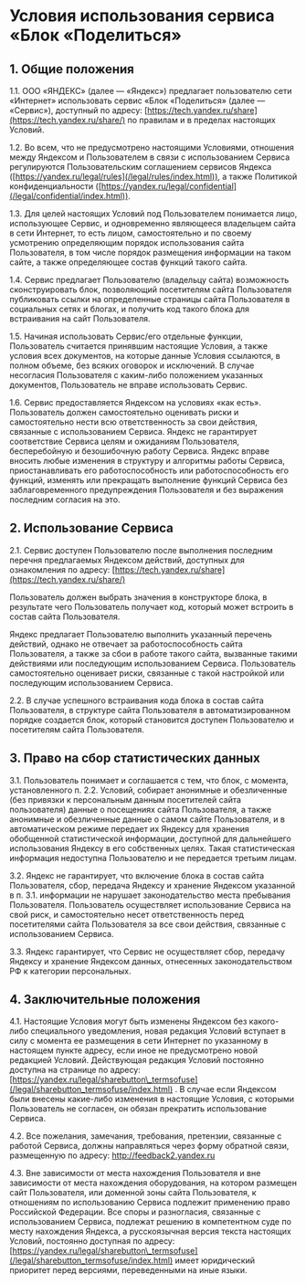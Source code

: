  Условия использования сервиса «Блок «Поделиться»
================================================

  1\. Общие положения
-------------------

 1\.1\. ООО «ЯНДЕКС» (далее — «Яндекс») предлагает пользователю сети «Интернет» использовать сервис «Блок «Поделиться» (далее — «Сервис»), доступный по адресу: [https://tech.yandex.ru/share](https://tech.yandex.ru/share/) по правилам и в пределах настоящих Условий.


1\.2\. Во всем, что не предусмотрено настоящими Условиями, отношения между Яндексом и Пользователем в связи с использованием Сервиса регулируются Пользовательским соглашением сервисов Яндекса ([https://yandex.ru/legal/rules](/legal/rules/index.html)), а также Политикой конфиденциальности ([https://yandex.ru/legal/confidential](/legal/confidential/index.html)).


1\.3\. Для целей настоящих Условий под Пользователем понимается лицо, использующее Сервис, и одновременно являющееся владельцем сайта в сети Интернет, то есть лицом, самостоятельно и по своему усмотрению определяющим порядок использования сайта Пользователя, в том числе порядок размещения информации на таком сайте, а также определяющее состав функций такого сайта.


1\.4\. Сервис предлагает Пользователю (владельцу сайта) возможность сконструировать блок, позволяющий посетителям сайта Пользователя публиковать ссылки на определенные страницы сайта Пользователя в социальных сетях и блогах, и получить код такого блока для встраивания на сайт Пользователя.


1\.5\. Начиная использовать Сервис/его отдельные функции, Пользователь считается принявшим настоящие Условия, а также условия всех документов, на которые данные Условия ссылаются, в полном объеме, без всяких оговорок и исключений. В случае несогласия Пользователя с каким\-либо положением указанных документов, Пользователь не вправе использовать Сервис.


1\.6\. Сервис предоставляется Яндексом на условиях «как есть». Пользователь должен самостоятельно оценивать риски и самостоятельно нести всю ответственность за свои действия, связанные с использованием Сервиса. Яндекс не гарантирует соответствие Сервиса целям и ожиданиям Пользователя, бесперебойную и безошибочную работу Сервиса. Яндекс вправе вносить любые изменения в структуру и алгоритмы работы Сервиса, приостанавливать его работоспособность или работоспособность его функций, изменять или прекращать выполнение функций Сервиса без заблаговременного предупреждения Пользователя и без выражения последним согласия на это.


 2\. Использование Сервиса
-------------------------

 2\.1\. Сервис доступен Пользователю после выполнения последним перечня предлагаемых Яндексом действий, доступных для ознакомления по адресу: [https://tech.yandex.ru/share](https://tech.yandex.ru/share/) 


Пользователь должен выбрать значения в конструкторе блока, в результате чего Пользователь получает код, который может встроить в состав сайта Пользователя. 


Яндекс предлагает Пользователю выполнить указанный перечень действий, однако не отвечает за работоспособность сайта Пользователя, а также за сбои в работе такого сайта, вызванные такими действиями или последующим использованием Сервиса. Пользователь самостоятельно оценивает риски, связанные с такой настройкой или последующим использованием Сервиса.


2\.2\. В случае успешного встраивания кода блока в состав сайта Пользователя, в структуре сайта Пользователя в автоматизированном порядке создается блок, который становится доступен Пользователю и посетителям сайта Пользователя.


 3\. Право на сбор статистических данных
---------------------------------------

 3\.1\. Пользователь понимает и соглашается с тем, что блок, с момента, установленного п. 2\.2\. Условий, собирает анонимные и обезличенные (без привязки к персональным данным посетителей сайта пользователя) данные о посещениях сайта Пользователя, а также анонимные и обезличенные данные о самом сайте Пользователя, и в автоматическом режиме передает их Яндексу для хранения обобщенной статистической информации, доступной для дальнейшего использования Яндексу в его собственных целях. Такая статистическая информация недоступна Пользователю и не передается третьим лицам.


3\.2\. Яндекс не гарантирует, что включение блока в состав сайта Пользователя, сбор, передача Яндексу и хранение Яндексом указанной в п. 3\.1\. информации не нарушает законодательство места пребывания Пользователя. Пользователь осуществляет использование Сервиса на свой риск, и самостоятельно несет ответственность перед посетителями сайта Пользователя за все свои действия, связанные с использованием Сервиса. 


3\.3\. Яндекс гарантирует, что Сервис не осуществляет сбор, передачу Яндексу и хранение Яндексом данных, отнесенных законодательством РФ к категории персональных.


 4\. Заключительные положения
----------------------------

 4\.1\. Настоящие Условия могут быть изменены Яндексом без какого\-либо специального уведомления, новая редакция Условий вступает в силу с момента ее размещения в сети Интернет по указанному в настоящем пункте адресу, если иное не предусмотрено новой редакцией Условий. Действующая редакция Условий постоянно доступна на странице по адресу: [https://yandex.ru/legal/sharebutton\_termsofuse](/legal/sharebutton_termsofuse/index.html) . В случае если Яндексом были внесены какие\-либо изменения в настоящие Условия, с которыми Пользователь не согласен, он обязан прекратить использование Сервиса.


4\.2\. Все пожелания, замечания, требования, претензии, связанные с работой Сервиса, должны направляться через форму обратной связи, размещенную по адресу: [http://feedback2\.yandex.ru](http://feedback2.yandex.ru)


4\.3\. Вне зависимости от места нахождения Пользователя и вне зависимости от места нахождения оборудования, на котором размещен сайт Пользователя, или доменной зоны сайта Пользователя, к отношениям по использованию Сервиса подлежит применению право Российской Федерации. Все споры и разногласия, связанные с использованием Сервиса, подлежат решению в компетентном суде по месту нахождения Яндекса, а русскоязычная версия текста настоящих Условий, постоянно доступная по адресу: [https://yandex.ru/legal/sharebutton\_termsofuse](/legal/sharebutton_termsofuse/index.html) имеет юридический приоритет перед версиями, переведенными на иные языки.

 
